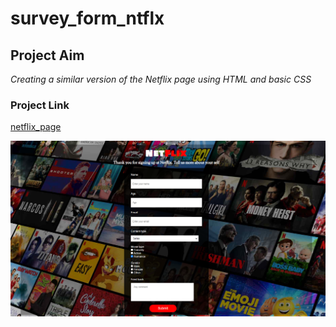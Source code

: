 # survey_form_ntflx
## Project Aim 
*Creating a similar version of the Netflix page using HTML and basic CSS*<br>
### Project Link<br>
[netflix_page](https://zlhshn.github.io/survey_form_ntflx/)

![netflix_page](./img/project_01.png)

